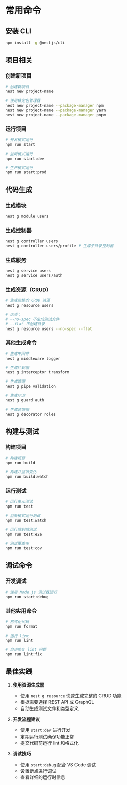 # 常用命令

## 安装 CLI

```bash
npm install -g @nestjs/cli
```

## 项目相关

### 创建新项目
```bash
# 创建新项目
nest new project-name

# 使用特定包管理器
nest new project-name --package-manager npm
nest new project-name --package-manager yarn
nest new project-name --package-manager pnpm
```

### 运行项目
```bash
# 开发模式运行
npm run start

# 监听模式运行
npm run start:dev

# 生产模式运行
npm run start:prod
```

## 代码生成

### 生成模块
```bash
nest g module users
```

### 生成控制器
```bash
nest g controller users
nest g controller users/profile # 生成子目录控制器
```

### 生成服务
```bash
nest g service users
nest g service users/auth
```

### 生成资源（CRUD）
```bash
# 生成完整的 CRUD 资源
nest g resource users

# 选项：
# --no-spec 不生成测试文件
# --flat 不创建目录
nest g resource users --no-spec --flat
```

### 其他生成命令
```bash
# 生成中间件
nest g middleware logger

# 生成拦截器
nest g interceptor transform

# 生成管道
nest g pipe validation

# 生成守卫
nest g guard auth

# 生成装饰器
nest g decorator roles
```

## 构建与测试

### 构建项目
```bash
# 构建项目
npm run build

# 构建并监听变化
npm run build:watch
```

### 运行测试
```bash
# 运行单元测试
npm run test

# 监听模式运行测试
npm run test:watch

# 运行端到端测试
npm run test:e2e

# 测试覆盖率
npm run test:cov
```

## 调试命令

### 开发调试
```bash
# 使用 Node.js 调试器运行
npm run start:debug
```

### 其他实用命令
```bash
# 格式化代码
npm run format

# 运行 lint
npm run lint

# 自动修复 lint 问题
npm run lint:fix
```

## 最佳实践

1. **使用资源生成器**
   - 使用 `nest g resource` 快速生成完整的 CRUD 功能
   - 根据需要选择 REST API 或 GraphQL
   - 自动生成测试文件和类型定义

2. **开发流程建议**
   - 使用 `start:dev` 进行开发
   - 定期运行测试确保功能正常
   - 提交代码前运行 lint 和格式化

3. **调试技巧**
   - 使用 `start:debug` 配合 VS Code 调试
   - 设置断点进行调试
   - 查看详细的运行时信息

